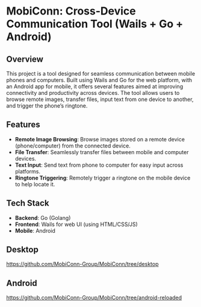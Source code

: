 # MobiConn: Cross-Device Communication Tool (Wails + Go + Android)

## Overview

This project is a tool designed for seamless communication between mobile phones and computers. Built using Wails and Go for the web platform, with an Android app for mobile, it offers several features aimed at improving connectivity and productivity across devices. The tool allows users to browse remote images, transfer files, input text from one device to another, and trigger the phone’s ringtone.

## Features

- **Remote Image Browsing**: Browse images stored on a remote device (phone/computer) from the connected device.
- **File Transfer**: Seamlessly transfer files between mobile and computer devices.
- **Text Input**: Send text from phone to computer for easy input across platforms.
- **Ringtone Triggering**: Remotely trigger a ringtone on the mobile device to help locate it.

## Tech Stack

- **Backend**: Go (Golang)
- **Frontend**: Wails for web UI (using HTML/CSS/JS)
- **Mobile**: Android

## Desktop

https://github.com/MobiConn-Group/MobiConn/tree/desktop

## Android

https://github.com/MobiConn-Group/MobiConn/tree/android-reloaded
